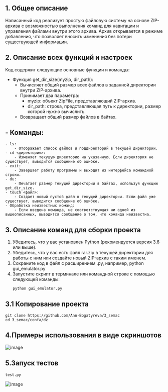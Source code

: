 ## **1. Общее описание**
Написанный код реализует простую файловую систему на основе ZIP-архива с возможностью выполнения команд для навигации и управления файлами внутри этого архива. Архив открывается в режиме добавления, что позволяет вносить изменения без потери существующей информации.
## 2. Описание всех функций и настроек
Код содержит следующие основные функции и команды:
- Функция get_dir_size(myzip, dir_path): 
    - Вычисляет общий размер всех файлов в заданной директории внутри ZIP-архива.
    - Принимает два параметра: 
        - myzip: объект ZipFile, представляющий ZIP-архив.
        - dir_path: строка, представляющая путь к директории, размер которой нужно вычислить.
    - Возвращает общий размер файлов в байтах.
## - Команды:
    - ls: 
        - Отображает список файлов и поддиректорий в текущей директории.
    - cd <директория>: 
        - Изменяет текущую директорию на указанную. Если директория не существует, выводится сообщение об ошибке.   
    - exit: 
        - Завершает работу программы и выходит из интерфейса командной строки.
    - du: 
        - Печатает размер текущей директории в байтах, используя функцию get_dir_size.
    - touch <файл>: 
        - Создает новый пустой файл в текущей директории. Если файл уже существует, выводится сообщение об ошибке.
    - Обработка неизвестных команд: 
        - Если введена команда, не соответствующая ни одной из вышеописанных, выводится сообщение о том, что команда неизвестна.
## **3. Описание команд для сборки проекта**
1. Убедитесь, что у вас установлен Python (рекомендуется версия 3.6 или выше).
2. Убедитесь, что у вас есть файл rar.zip в текущей директории для работы с ним или создайте новый ZIP-архив с таким именем.
3. Сохраните код в файл с расширением .py, например, python gui_emulator.py
4. Запустите скрипт в терминале или командной строке с помощью следующей команды:
   ```
   python gui_emulator.py
   ```
## **3.1 Копирование проекта**
 ```
git clone https://github.com/Ann-Bogatyreva/3_semac
cd 3_semac/confa/dz
 ```
## **4.Примеры использования в виде скриншотов**
![image](https://github.com/user-attachments/assets/c067491a-ab9a-4c17-aaf5-4585715a6991)
## **5.Запуск тестов**
```
test.py
```
![image](https://github.com/user-attachments/assets/058b2590-70c1-491c-9619-0b33c916eadf)
